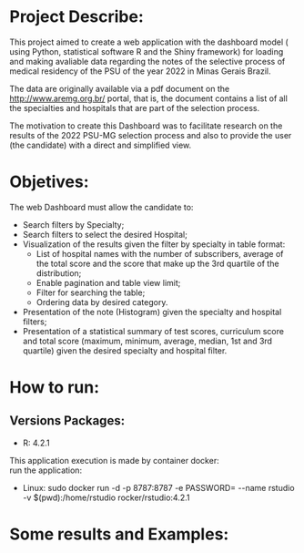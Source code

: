 # Project Describe: 
  This project aimed to create a web application with the dashboard model ( using Python, statistical software R and the Shiny framework) for loading and making avaliable data regarding the notes of the selective process of medical residency of the PSU of the year 2022 in Minas Gerais Brazil. 
  
  The data are originally available via a pdf document on the http://www.aremg.org.br/ portal, that is, the document contains a list of all the specialties and hospitals that are part of the selection process.
  
  The motivation to create this Dashboard was to facilitate research on the results of the 2022 PSU-MG selection process and also to provide the user (the candidate) with a direct and simplified view.

# Objetives: 
The web Dashboard must allow the candidate to:
  * Search filters by Specialty;  
  * Search filters to select the desired Hospital;  
  * Visualization of the results given the filter by specialty in table format:
    * List of hospital names with the number of subscribers, average of the total score and the score that make up the 3rd quartile of the distribution;  
    * Enable pagination and table view limit;  
    * Filter for searching the table;  
    * Ordering data by desired category.  
  * Presentation of the note (Histogram) given the specialty and hospital filters;  
  * Presentation of a statistical summary of test scores, curriculum score and total score (maximum, minimum, average, median, 1st and 3rd quartile) given the desired specialty and hospital filter.

# How to run: 
## Versions Packages: 
  * R: 4.2.1
 
This application execution is made by container docker:  
run the application:
  * Linux: sudo docker run -d -p 8787:8787 -e PASSWORD=<password>  --name rstudio -v $(pwd):/home/rstudio  rocker/rstudio:4.2.1 

# Some results and Examples: 
